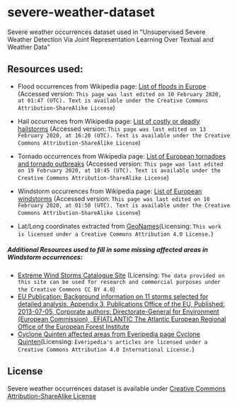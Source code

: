 # severe-weather-dataset
Severe weather occurrences dataset used in "Unsupervised Severe Weather Detection Via Joint Representation Learning Over Textual and Weather Data"

## Resources used:

- Flood occurrences from Wikipedia page: [List of floods in Europe](https://en.wikipedia.org/wiki/List_of_floods_in_Europe) (Accessed version: `This page was last edited on 10 February 2020, at 01:47 (UTC).
Text is available under the Creative Commons Attribution-ShareAlike License`)

- Hail occurrences from Wikipedia page: [List of costly or deadly hailstorms](https://en.wikipedia.org/wiki/List_of_costly_or_deadly_hailstorms) (Accessed version: `This page was last edited on 13 February 2020, at 16:20 (UTC).
Text is available under the Creative Commons Attribution-ShareAlike License`)

- Tornado occurrences from Wikipedia page: [List of European tornadoes and tornado outbreaks](https://en.wikipedia.org/wiki/Lists_of_tornadoes_and_tornado_outbreaks) (Accessed version: `This page was last edited on 19 February 2020, at 10:45 (UTC).
Text is available under the Creative Commons Attribution-ShareAlike License`)

- Windstorm occurrences from Wikipedia page: [List of European windstorms](https://en.wikipedia.org/wiki/List_of_European_windstorms) (Accessed version: `This page was last edited on 10 February 2020, at 01:50 (UTC).
Text is available under the Creative Commons Attribution-ShareAlike License`)

- Lat/Long coordinates extracted from [GeoNames](https://www.geonames.org/)(Licensing: `This work is licensed under a
Creative Commons Attribution 4.0 License.`)

##### Additional Resources used to fill in some missing affected areas in Windstorm occurrences:
- [Extreme Wind Storms Catalogue Site](http://www.europeanwindstorms.org/) (Licensing: `The data provided on this site can be used for research and commercial purposes under the Creative Commons CC BY 4.0`)
- [EU Publication: Background information on 11 storms selected for detailed analysis. Appendix 3, Publications Office of the EU, Published: 2013-07-05, Corporate authors: Directorate-General for Environment (European Commission) , EFIATLANTIC The Atlantic European Regional Office of the European Forest Institute](https://op.europa.eu/en/publication-detail/-/publication/d12a54f1-fea5-4458-944b-b32791b144d0)
- [Cyclone Quinten affected areas from Everipedia page Cyclone Quinten](https://everipedia.org/wiki/lang_en/Cyclone_Quinten)(Licensing: `Everipedia's articles are licensed under a Creative Commons Attribution 4.0 International License.`)

## License
Severe weather occurrences dataset is available under [Creative Commons Attribution-ShareAlike License](https://creativecommons.org/licenses/by-sa/3.0/)
